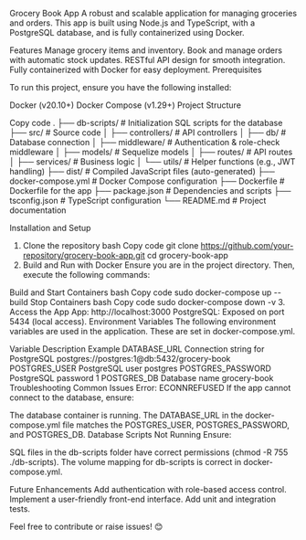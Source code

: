 Grocery Book App
A robust and scalable application for managing groceries and orders. This app is built using Node.js and TypeScript, with a PostgreSQL database, and is fully containerized using Docker.

Features
Manage grocery items and inventory.
Book and manage orders with automatic stock updates.
RESTful API design for smooth integration.
Fully containerized with Docker for easy deployment.
Prerequisites

To run this project, ensure you have the following installed:

Docker (v20.10+)
Docker Compose (v1.29+)
Project Structure

Copy code
.
├── db-scripts/               # Initialization SQL scripts for the database
├── src/                      # Source code
│   ├── controllers/          # API controllers
│   ├── db/                   # Database connection
│   ├── middleware/           # Authentication & role-check middleware
│   ├── models/               # Sequelize models
│   ├── routes/               # API routes
│   ├── services/             # Business logic
│   └── utils/                # Helper functions (e.g., JWT handling)
├── dist/                     # Compiled JavaScript files (auto-generated)
├── docker-compose.yml        # Docker Compose configuration
├── Dockerfile                # Dockerfile for the app
├── package.json              # Dependencies and scripts
├── tsconfig.json             # TypeScript configuration
└── README.md                 # Project documentation


Installation and Setup
1. Clone the repository
bash
Copy code
git clone https://github.com/your-repository/grocery-book-app.git
cd grocery-book-app
2. Build and Run with Docker
Ensure you are in the project directory. Then, execute the following commands:

Build and Start Containers
bash
Copy code
sudo docker-compose up --build
Stop Containers
bash
Copy code
sudo docker-compose down -v
3. Access the App
App: http://localhost:3000
PostgreSQL: Exposed on port 5434 (local access).
Environment Variables
The following environment variables are used in the application. These are set in docker-compose.yml.

Variable	Description	Example
DATABASE_URL	Connection string for PostgreSQL	postgres://postgres:1@db:5432/grocery-book
POSTGRES_USER	PostgreSQL user	postgres
POSTGRES_PASSWORD	PostgreSQL password	1
POSTGRES_DB	Database name	grocery-book
Troubleshooting
Common Issues
Error: ECONNREFUSED
If the app cannot connect to the database, ensure:

The database container is running.
The DATABASE_URL in the docker-compose.yml file matches the POSTGRES_USER, POSTGRES_PASSWORD, and POSTGRES_DB.
Database Scripts Not Running
Ensure:

SQL files in the db-scripts folder have correct permissions (chmod -R 755 ./db-scripts).
The volume mapping for db-scripts is correct in docker-compose.yml.

Future Enhancements
Add authentication with role-based access control.
Implement a user-friendly front-end interface.
Add unit and integration tests.

Feel free to contribute or raise issues! 😊